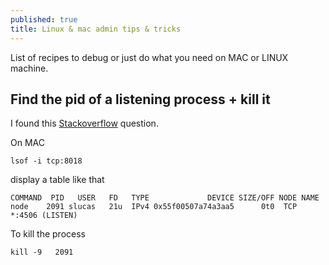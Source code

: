 ```yaml
---
published: true
title: Linux & mac admin tips & tricks
---
```


List of recipes  to debug or just do what you need on MAC or LINUX machine.

## Find the pid of a listening process + kill it

I found this [Stackoverflow](http://stackoverflow.com/questions/24387451/how-can-i-kill-whatever-process-is-using-port-8080-so-that-i-can-vagrant-up) question.

On MAC
```
lsof -i tcp:8018
```
display a table like that

```
COMMAND  PID   USER   FD   TYPE             DEVICE SIZE/OFF NODE NAME
node    2091 slucas   21u  IPv4 0x55f00507a74a3aa5      0t0  TCP *:4506 (LISTEN)
```
To kill the process

```
kill -9   2091
```

<script src="https://gist.github.com/sinsunsan/40d5f096ea6aa9f267d64148d4fc1c38"></script>
